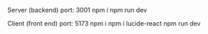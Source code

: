 Server (backend)
port: 3001
npm i
npm run dev

Client (front end)
port: 5173
npm i
npm i lucide-react
npm run dev
